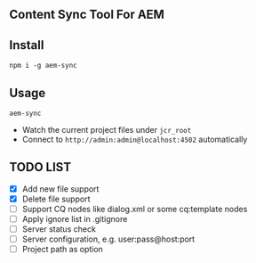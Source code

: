 Content Sync Tool For AEM
--------------------------

## Install
`npm i -g aem-sync`

## Usage
`aem-sync`

- Watch the current project files under `jcr_root`
- Connect to `http://admin:admin@localhost:4502` automatically

## TODO LIST
- [x] Add new file support
- [x] Delete file support
- [ ] Support CQ nodes like dialog.xml or some cq:template nodes
- [ ] Apply ignore list in .gitignore
- [ ] Server status check
- [ ] Server configuration, e.g. user:pass@host:port
- [ ] Project path as option
